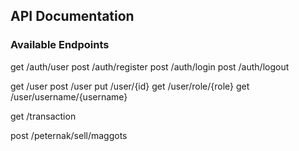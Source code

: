 ## API Documentation
### Available Endpoints
get /auth/user
post /auth/register
post /auth/login
post /auth/logout

get /user
post /user
put /user/{id}
get /user/role/{role}
get /user/username/{username}

get /transaction

post /peternak/sell/maggots